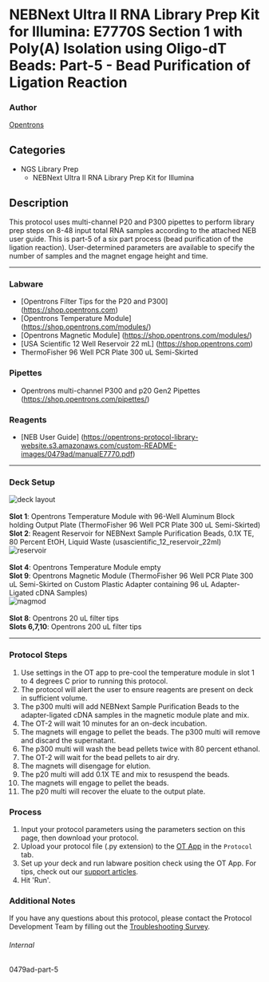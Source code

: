 # NEBNext Ultra II RNA Library Prep Kit for Illumina: E7770S Section 1 with Poly(A) Isolation using Oligo-dT Beads: Part-5 - Bead Purification of Ligation Reaction

### Author
[Opentrons](https://opentrons.com/)




## Categories
* NGS Library Prep
	* NEBNext Ultra II RNA Library Prep Kit for Illumina

## Description
This protocol uses multi-channel P20 and P300 pipettes to perform library prep steps on 8-48 input total RNA samples according to the attached NEB user guide. This is part-5 of a six part process (bead purification of the ligation reaction). User-determined parameters are available to specify the number of samples and the magnet engage height and time.


---


### Labware
* [Opentrons Filter Tips for the P20 and P300] (https://shop.opentrons.com)
* [Opentrons Temperature Module] (https://shop.opentrons.com/modules/)
* [Opentrons Magnetic Module] (https://shop.opentrons.com/modules/)
* [USA Scientific 12 Well Reservoir 22 mL] (https://shop.opentrons.com)
* ThermoFisher 96 Well PCR Plate 300 uL Semi-Skirted


### Pipettes
* Opentrons multi-channel P300 and p20 Gen2 Pipettes (https://shop.opentrons.com/pipettes/)

### Reagents
* [NEB User Guide] (https://opentrons-protocol-library-website.s3.amazonaws.com/custom-README-images/0479ad/manualE7770.pdf)

---

### Deck Setup
![deck layout](https://opentrons-protocol-library-website.s3.amazonaws.com/custom-README-images/0479ad/screenshot5-deck.png)
</br>
</br>
**Slot 1**: Opentrons Temperature Module with 96-Well Aluminum Block holding Output Plate (ThermoFisher 96 Well PCR Plate 300 uL Semi-Skirted) </br>
**Slot 2**: Reagent Reservoir for NEBNext Sample Purification Beads, 0.1X TE, 80 Percent EtOH, Liquid Waste (usascientific_12_reservoir_22ml) </br>
![reservoir](https://opentrons-protocol-library-website.s3.amazonaws.com/custom-README-images/0479ad/screenshot5-reservoir.png)
</br>
</br>
**Slot 4**: Opentrons Temperature Module empty </br>
**Slot 9**: Opentrons Magnetic Module (ThermoFisher 96 Well PCR Plate 300 uL Semi-Skirted on Custom Plastic Adapter containing 96 uL Adapter-Ligated cDNA Samples) </br>
![magmod](https://opentrons-protocol-library-website.s3.amazonaws.com/custom-README-images/0479ad/screenshot5-magmod.png)
</br>
</br>
**Slot 8**: Opentrons 20 uL filter tips </br>
**Slots 6,7,10**: Opentrons 200 uL filter tips </br>


---

### Protocol Steps
1. Use settings in the OT app to pre-cool the temperature module in slot 1 to 4 degrees C prior to running this protocol.
2. The protocol will alert the user to ensure reagents are present on deck in sufficient volume.
3. The p300 multi will add NEBNext Sample Purification Beads to the adapter-ligated cDNA samples in the magnetic module plate and mix.
4. The OT-2 will wait 10 minutes for an on-deck incubation.
5. The magnets will engage to pellet the beads. The p300 multi will remove and discard the supernatant.
6. The p300 multi will wash the bead pellets twice with 80 percent ethanol.
7. The OT-2 will wait for the bead pellets to air dry.
8. The magnets will disengage for elution.
9. The p20 multi will add 0.1X TE and mix to resuspend the beads.
10. The magnets will engage to pellet the beads.
11. The p20 multi will recover the eluate to the output plate.


### Process
1. Input your protocol parameters using the parameters section on this page, then download your protocol.
2. Upload your protocol file (.py extension) to the [OT App](https://opentrons.com/ot-app) in the `Protocol` tab.
3. Set up your deck and run labware position check using the OT App. For tips, check out our [support articles](https://support.opentrons.com/en/collections/1559720-guide-for-getting-started-with-the-ot-2).
4. Hit 'Run'.

### Additional Notes
If you have any questions about this protocol, please contact the Protocol Development Team by filling out the [Troubleshooting Survey](https://protocol-troubleshooting.paperform.co/).

###### Internal
0479ad-part-5
